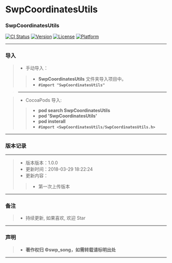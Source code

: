# SwpCoordinatesUtils

### SwpCoordinatesUtils

[![CI Status](http://img.shields.io/travis/swp-song/SwpCoordinatesUtils.svg?style=flat)](https://travis-ci.org/swp-song/SwpCoordinatesUtils)
[![Version](https://img.shields.io/cocoapods/v/SwpCoordinatesUtils.svg?style=flat)](http://cocoapods.org/pods/SwpCoordinatesUtils)
[![License](https://img.shields.io/cocoapods/l/SwpCoordinatesUtils.svg?style=flat)](http://cocoapods.org/pods/SwpCoordinatesUtils)
[![Platform](https://img.shields.io/cocoapods/p/SwpCoordinatesUtils.svg?style=flat)](http://cocoapods.org/pods/SwpCoordinatesUtils)


-------

### 导入
> * 手动导入：
>
>> * **SwpCoordinatesUtils** 文件夹导入项目中。
>> * **`#import "SwpCoordinatesUtils"`**


> -------

> * CocoaPods 导入:
>
>> * **pod search SwpCoordinatesUtils**
>> * **pod 'SwpCoordinatesUtils'**
>> * **pod insterall**
>> * **`#import <SwpCoordinatesUtils/SwpCoordinatesUtils.h>`**

-------

### 版本记录

-------

> * 版本版本：1.0.0
> * 更新时间：2018-03-29 18:22:24
> * 更新内容：
>
>>  * 第一次上传版本

-------



### 备注

> * 持续更新, 如果喜欢, 欢迎 Star

-------

### 声明

 > * **著作权归 ©swp_song，如需转载请标明出处**

-------


